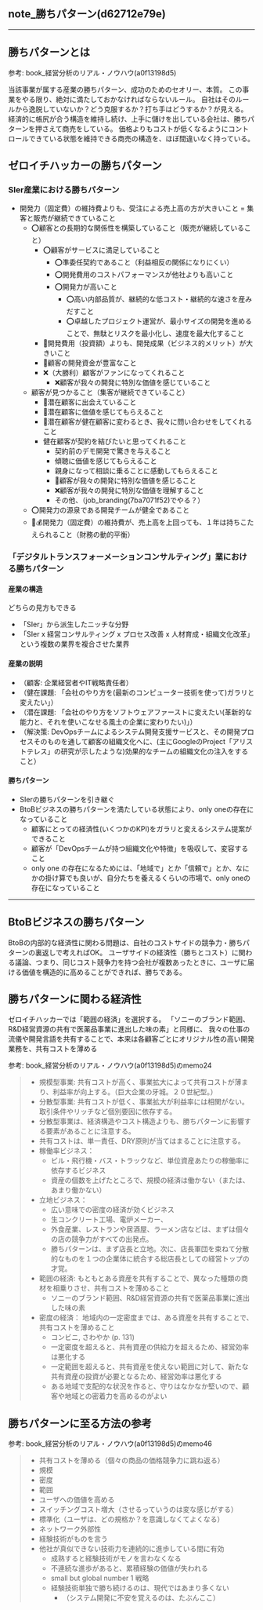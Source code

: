 note_勝ちパターン(d62712e79e)
---


---

## 勝ちパターンとは
参考: book_経営分析のリアル・ノウハウ(a0f13198d5)

当該事業が属する産業の勝ちパターン、成功のためのセオリー、本質。
この事業をやる限り、絶対に満たしておかなければならないルール。
自社はそのルールから逸脱していないか？どう克服するか？打ち手はどうするか？が見える。
経済的に帳尻が合う構造を維持し続け、上手に儲けを出している会社は、勝ちパターンを押さえて商売をしている。
価格よりもコストが低くなるようにコントロールできている状態を維持できる商売の構造を、ほぼ間違いなく持っている。

## ゼロイチハッカーの勝ちパターン
### SIer産業における勝ちパターン
- 開発力（固定費）の維持費よりも、受注による売上高の方が大きいこと = 集客と販売が継続できていること
  - ⭕️顧客との長期的な関係性を構築していること（販売が継続していること）
    - ⭕️顧客がサービスに満足していること
      - ⭕️準委任契約であること（利益相反の関係になりにくい）
      - ⭕️開発費用のコストパフォーマンスが他社よりも高いこと
      - ⭕️開発力が高いこと
        - ⭕️高い内部品質が、継続的な低コスト・継続的な速さを産みだすこと
        - ⭕️卓越したプロジェクト運営が、最小サイズの開発を進めることで、無駄とリスクを最小化し、速度を最大化すること
    - 🤔開発費用（投資額）よりも、開発成果（ビジネス的メリット）が大きいこと
    - 🤔顧客の開発資金が豊富なこと
    - ❌（大勝利）顧客がファンになってくれること
      - ❌顧客が我々の開発に特別な価値を感じていること
  - 顧客が見つかること（集客が継続できていること）
    - 🤔潜在顧客に出会えていること
    - 🤔潜在顧客に価値を感じてもらえること
    - 🤔潜在顧客が健在顧客に変わるとき、我々に問い合わせをしてくれること
    - 健在顧客が契約を結びたいと思ってくれること
      - 契約前のデモ開発で驚きを与えること
      - 傾聴に価値を感じてもらえること
      - 親身になって相談に乗ることに感動してもらえること
      - 🤔顧客が我々の開発に特別な価値を感じること
      - ❌顧客が我々の開発に特別な価値を理解すること
      - その他、（job_branding(7ba7071f52)でやる？）
  - ⭕️開発力の源泉である開発チームが健全であること
  - 🤔💰開発力（固定費）の維持費が、売上高を上回っても、１年は持ちこたえられること（財務の動的平衡）

### 「デジタルトランスフォーメーションコンサルティング」業における勝ちパターン
#### 産業の構造
どちらの見方もできる
- 「SIer」から派生したニッチな分野
- 「SIer x 経営コンサルティング x プロセス改善 x 人材育成・組織文化改革」という複数の業界を複合させた業界
#### 産業の説明
- （顧客: 企業経営者やIT戦略責任者）
- （健在課題: 「会社のやり方を(最新のコンピューター技術を使って)ガラリと変えたい」）
- （潜在課題: 「会社のやり方をソフトウェアファーストに変えたい(革新的な能力と、それを使いこなせる風土の企業に変わりたい)」）
- （解決策: DevOpsチームによるシステム開発支援サービスと、その開発プロセスそのものを通して顧客の組織文化へに、(主にGoogleのProject「アリストテレス」の研究が示したような)効果的なチームの組織文化の注入をすること）
#### 勝ちパターン
- SIerの勝ちパターンを引き継ぐ
- BtoBビジネスの勝ちパターンを満たしている状態により、only oneの存在になっていること
  - 顧客にとっての経済性(いくつかのKPI)をガラリと変えるシステム提案ができること
  - 顧客が「DevOpsチームが持つ組織文化や特徴」を吸収して、変容すること
  - only one の存在になるためには、「地域で」とか「信頼で」とか、なにかの掛け算でも良いが、自分たちを養えるくらいの市場で、only oneの存在になっていること

---
## BtoBビジネスの勝ちパターン
BtoBの内部的な経済性に関わる問題は、自社のコストサイドの競争力・勝ちパターンの裏返しで考えればOK。
ユーザサイドの経済性（勝ちとコスト）に関わる議論、つまり、同じコスト競争力を持つ会社が複数あったときに、ユーザに届ける価値を構造的に高めることができれば、勝ちである。

## 勝ちパターンに関わる経済性
ゼロイチハッカーでは「範囲の経済」を選択する。
「ソニーのブランド範囲、R&D経営資源の共有で医薬品事業に進出した味の素」と同様に、
我々の仕事の流儀や開発言語を共有することで、本来は各顧客ごとにオリジナル性の高い開発業務を、共有コストを薄める

参考: book_経営分析のリアル・ノウハウ(a0f13198d5)のmemo24

>- 規模型事業: 共有コストが高く、事業拡大によって共有コストが薄まり、利益率が向上する。（巨大企業の牙城。２０世紀型。）
>- 分散型事業: 共有コストが低く、事業拡大が利益率には相関がない。取引条件やリッチなど個別要因に依存する。
>  - 分散型事業は、経済構造やコスト構造よりも、勝ちパターンに影響する要素があることに注意する。
>  - 共有コストは、単一責任、DRY原則が当てはまることに注意する。
>  - 稼働率ビジネス：
>    - ビル・飛行機・バス・トラックなど、単位資産あたりの稼働率に依存するビジネス
>    - 資産の個数を上げたところで、規模の経済は働かない（または、あまり働かない）
>  - 立地ビジネス：
>    - 広い意味での密度の経済が効くビジネス
>    - 生コンクリート工場、電炉メーカー、
>    - 外食産業、レストランや居酒屋、ラーメン店などは、まずは個々の店の競争力がすべての出発点。
>    - 勝ちパターンは、まず店長と立地。次に、店長軍団を束ねて分散的なものを１つの企業体に統合する総店長としての経営トップの才覚。
>  - 範囲の経済: もともとある資産を共有することで、異なった種類の商材を相乗りさせ、共有コストを薄めること
>    - ソニーのブランド範囲、R&D経営資源の共有で医薬品事業に進出した味の素
>  - 密度の経済： 地域内の一定密度までは、ある資産を共有することで、共有コストを薄めること
>    - コンビニ, さわやか (p. 131)
>    - 一定密度を超えると、共有資産の供給力を超えるため、経営効率は悪化する
>    - 一定範囲を超えると、共有資産を使えない範囲に対して、新たな共有資産の投資が必要となるため、経営効率は悪化する
>    - ある地域で支配的な状況を作ると、守りはなかなか堅いので、顧客や地域との密着力を高めるのがよい


## 勝ちパターンに至る方法の参考
参考: book_経営分析のリアル・ノウハウ(a0f13198d5)のmemo46

>- 共有コストを薄める（個々の商品の価格競争力に跳ね返る）
>  - 規模
>  - 密度
>  - 範囲
>- ユーザへの価値を高める
>  - スイッチングコスト増大（させるっていうのは変な感じがする）
>  - 標準化（ユーザは、どの規格か？を意識しなくてよくなる）
>  - ネットワーク外部性
>- 経験技術がものを言う
>  - 他社が真似できない技術力を連続的に進歩している間に有効
>    - 成熟すると経験技術がモノを言わなくなる
>    - 不連続な進歩があると、累積経験の価値が失われる
>    - small but global number 1 戦略
>    - 経験技術単独で勝ち続けるのは、現代ではあまり多くない
>      - （システム開発に不安を覚えるのは、たぶんここ）





